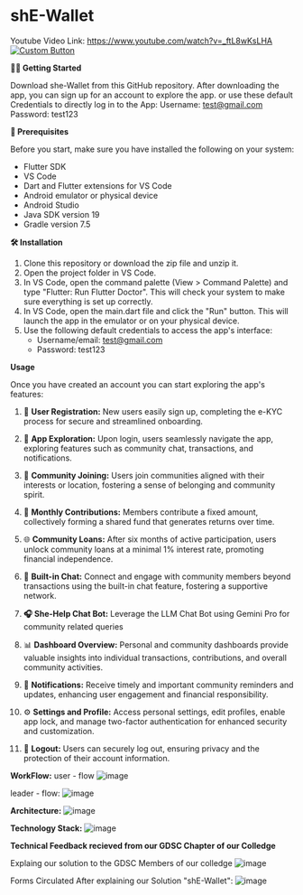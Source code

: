 # shE-Wallet

Youtube Video Link: https://www.youtube.com/watch?v=_ftL8wKsLHA
[![Custom Button](https://example.com/button.png)](https://your-link.com)


**🏃‍♀️ Getting Started**

Download she-Wallet from this GitHub repository. 
After downloading the app, you can sign up for an account to explore the app.
or use these default Credentials to directly log in to the App:
Username: test@gmail.com
Password: test123 


**📝 Prerequisites**

Before you start, make sure you have installed the following on your system:

- Flutter SDK
- VS Code
- Dart and Flutter extensions for VS Code
- Android emulator or physical device
- Android Studio
- Java SDK version 19
- Gradle version 7.5

**🛠️ Installation**

1. Clone this repository or download the zip file and unzip it.
2. Open the project folder in VS Code.
3. In VS Code, open the command palette (View > Command Palette) and type "Flutter: Run Flutter Doctor". This will check your system to make sure everything is set up correctly.
4. In VS Code, open the main.dart file and click the "Run" button. This will launch the app in the emulator or on your physical device.
5. Use the following default credentials to access the app's interface:
   - Username/email: test@gmail.com
   - Password: test123

**Usage**

Once you have created an account you can start exploring the app's features:
1. 📝 **User Registration:**
   New users easily sign up, completing the e-KYC process for secure and streamlined onboarding.

2. 🚀 **App Exploration:**
   Upon login, users seamlessly navigate the app, exploring features such as community chat, transactions, and notifications.

3. 🤝 **Community Joining:**
   Users join communities aligned with their interests or location, fostering a sense of belonging and community spirit.

4. 💸 **Monthly Contributions:**
   Members contribute a fixed amount, collectively forming a shared fund that generates returns over time.

5. 🌐 **Community Loans:**
   After six months of active participation, users unlock community loans at a minimal 1% interest rate, promoting financial independence.

6. 💬 **Built-in Chat:**
   Connect and engage with community members beyond transactions using the built-in chat feature, fostering a supportive network.

7. **🎧 She-Help Chat Bot:**
    Leverage the LLM Chat Bot using Gemini Pro for community related queries

8. 📊 **Dashboard Overview:**
   Personal and community dashboards provide valuable insights into individual transactions, contributions, and overall community activities.

9. 🔔 **Notifications:**
   Receive timely and important community reminders and updates, enhancing user engagement and financial responsibility.

10. ⚙️ **Settings and Profile:**
   Access personal settings, edit profiles, enable app lock, and manage two-factor authentication for enhanced security and customization.


11. 🚪 **Logout:**
    Users can securely log out, ensuring privacy and the protection of their account information.

**WorkFlow:**
user - flow
![image](https://github.com/Nithya-Varshini/sample-main/assets/111070486/75bbcc92-d772-48ce-bb34-97d74428cc7c)

leader - flow:
![image](https://github.com/Nithya-Varshini/sample-main/assets/111070486/329e5722-0272-4900-a201-e3175bf33e59)


**Architecture:**
![image](https://github.com/Nithya-Varshini/sample-main/assets/111070486/0a617877-e6b5-448c-bc4e-3c7c4d12ff8c)

**Technology Stack:**
![image](https://github.com/Nithya-Varshini/sample-main/assets/111070486/7294bf50-045f-498c-971f-e50b5ff29961)



**Technical Feedback recieved from our GDSC Chapter of our Colledge**

Explaing our solution to the GDSC Members of our colledge
![image](https://github.com/Nithya-Varshini/sample-main/assets/111070486/8d81d009-201f-4451-bb48-a470d7b86373)

Forms Circulated After explaining our Solution "shE-Wallet":
![image](https://github.com/Nithya-Varshini/sample-main/assets/111070486/7e8eb03f-8e12-433f-aafa-055d41309dfd)
